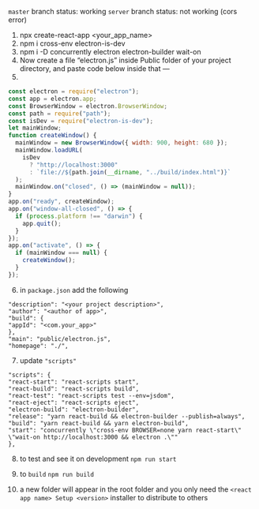 `master` branch status: working
`server` branch status: not working (cors error)

1. npx create-react-app <your_app_name>
2. npm i cross-env electron-is-dev
3. npm i -D concurrently electron electron-builder wait-on
4. Now create a file “electron.js” inside Public folder of your project directory, and paste code below inside that —
5.
```js
const electron = require("electron");
const app = electron.app;
const BrowserWindow = electron.BrowserWindow;
const path = require("path");
const isDev = require("electron-is-dev");
let mainWindow;
function createWindow() {
  mainWindow = new BrowserWindow({ width: 900, height: 680 });
  mainWindow.loadURL(
    isDev
      ? "http://localhost:3000"
      : `file://${path.join(__dirname, "../build/index.html")}`
  );
  mainWindow.on("closed", () => (mainWindow = null));
}
app.on("ready", createWindow);
app.on("window-all-closed", () => {
  if (process.platform !== "darwin") {
    app.quit();
  }
});
app.on("activate", () => {
  if (mainWindow === null) {
    createWindow();
  }
});
```
6. in `package.json` add the following
```
"description": "<your project description>",
"author": "<author of app>",
"build": {
"appId": "<com.your_app>"
},
"main": "public/electron.js",
"homepage": "./",
```
7. update `"scripts"`
```
"scripts": {
"react-start": "react-scripts start",
"react-build": "react-scripts build",
"react-test": "react-scripts test --env=jsdom",
"react-eject": "react-scripts eject",
"electron-build": "electron-builder",
"release": "yarn react-build && electron-builder --publish=always",
"build": "yarn react-build && yarn electron-build",
"start": "concurrently \"cross-env BROWSER=none yarn react-start\" \"wait-on http://localhost:3000 && electron .\""
},
```
8. to test and see it on development
`npm run start`

9. to `build` 
`npm run build`

10. a new folder will appear in the root folder and you only need the 
`<react app name> Setup <version>` installer to distribute to others